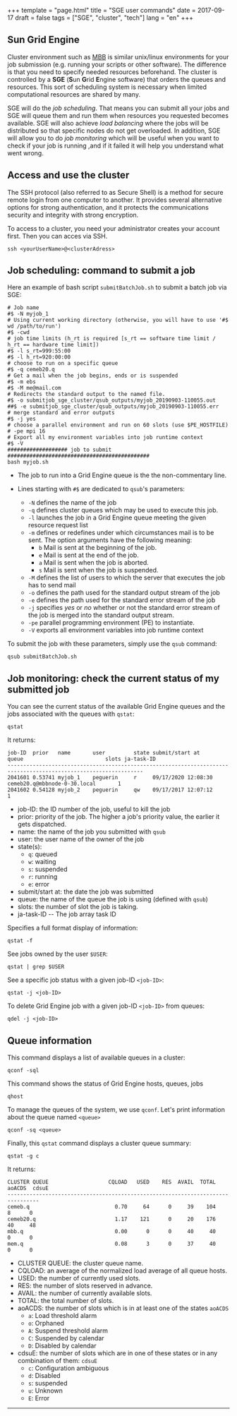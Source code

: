 +++
template = "page.html"
title = "SGE user commands"
date =  2017-09-17
draft = false
tags = ["SGE", "cluster", "tech"]
lang = "en"
+++


## Sun Grid Engine

Cluster environment such as [MBB](https://mbb.univ-montp2.fr/MBB/index.php) is similar unix/linux environments for your job submission (e.g. running your scripts or other software). The difference is that you need to specify needed resources beforehand. The cluster is controlled by a **SGE** (**S**un **G**rid **E**ngine software) that orders the queues and resources. This sort of scheduling system is necessary when limited computational resources are shared by many.

SGE will do the *job scheduling*. That means you can submit all your jobs and SGE will queue them and run them when resources you requested becomes available. SGE will also achieve *load balancing* where the jobs will be distributed so that specific nodes do not get overloaded. In addition, SGE will allow you to do *job monitoring* which will be useful when you want to check if your job is running ,and if it failed it will help you understand what went wrong.


## Access and use the cluster

The SSH protocol (also referred to as Secure Shell) is a method for secure remote login from one computer to another. It provides several alternative options for strong authentication, and it protects the communications security and integrity with strong encryption.

To access to a cluster, you need your administrator creates your account first. Then you can acces via SSH.

```
ssh <yourUserName>@<clusterAdress>
```

## Job scheduling: command to submit a job

Here an example of bash script `submitBatchJob.sh` to submit a batch job via SGE:

```
# Job name
#$ -N myjob_1
# Using current working directory (otherwise, you will have to use '#$ wd /path/to/run')
#$ -cwd
# job time limits (h_rt is required [s_rt == software time limit / h_rt == hardware time limit])
#$ -l s_rt=999:55:00
#$ -l h_rt=920:00:00
# choose to run on a specific queue
#$ -q cemeb20.q
# Get a mail when the job begins, ends or is suspended
#$ -m ebs
#$ -M me@mail.com
# Redirects the standard output to the named file.
#$ -o submitjob_sge_cluster/qsub_outputs/myjob_20190903-110055.out
##$ -e submitjob_sge_cluster/qsub_outputs/myjob_20190903-110055.err
# merge standard and error outputs
#$ -j yes
# choose a parallel environment and run on 60 slots (use $PE_HOSTFILE)
# -pe mpi 16
# Export all my environment variables into job runtime context
#$ -V
################### job to submit #############################################
bash myjob.sh
```
- The job to run into a Grid Engine queue is the the non-commentary line.

- Lines starting with `#$` are dedicated to `qsub`'s parameters:

    * `-N` defines the name of the job
    * `-q` defines cluster queues which may be used to execute this job.
    * `-l` launches the job in a Grid Engine queue meeting the given resource request list
    * `-m` defines or redefines under which circumstances mail is to be sent. The option arguments have the following  meaning:
        - `b` Mail is sent at the beginning of the job.
        - `e` Mail is sent at the end of the job.
        - `a` Mail is sent when the job is aborted.
        - `s` Mail is sent when the job is suspended.
    * `-M` defines the list of users to which the server that executes the job has to send mail
    * `-o` defines the path used for the standard output stream of the job
    * `-e` defines the path used for the standard error stream of the job
    * `-j` specifies *yes* or *no* whether or not the standard error stream of the job is merged into the standard output stream.
    * `-pe` parallel programming environment (PE) to instantiate.
    * `-V` exports all environment variables into job runtime context

To submit the job with these parameters, simply use the `qsub` command:

```
qsub submitBatchJob.sh
```



## Job monitoring: check the current status of my submitted job

You can see the current status of the available Grid Engine queues and the jobs associated with the queues with `qstat`:

```
qstat
```

It returns:


```
job-ID  prior   name       user         state submit/start at     queue                          slots ja-task-ID 
-----------------------------------------------------------------------------------------------------------------
2041601 0.53741 myjob_1    peguerin     r     09/17/2020 12:08:30 cemeb20.q@mbbnode-0-30.local       1        
2041602 0.54128 myjob_2    peguerin     qw    09/17/2017 12:07:12                                    1       
```

- job-ID: the ID number of the job, useful to kill the job
- prior: priority of the job. The higher a job's priority value, the earlier it gets dispatched.
- name: the name of the job you submitted with `qsub`
- user: the user name of the owner of the job
- state(s):
    * `q`: queued 
    * `w`: waiting
    * `s`: suspended
    * `r`: running
    * `e`: error
- submit/start at: the date the job was submitted
- queue: the name of the queue the job is using (defined with `qsub`)
- slots: the number of slot the job is taking.
- ja-task-ID -- The job array task ID

Specifies a full format display of information:

```
qstat -f
```

See jobs owned by the user `$USER`:

```
qstat | grep $USER
```

See a specific job status with a given job-ID `<job-ID>`:

```
qstat -j <job-ID>
```

To delete Grid Engine job with a given job-ID `<job-ID>` from queues:

```
qdel -j <job-ID>
```


## Queue information

This command displays a list of available queues in a cluster:

```
qconf -sql
```

This command shows the status of Grid Engine hosts, queues, jobs

```
qhost
```


To manage the queues of the system, we use `qconf`. Let's print information about the queue named `<queue>`

```
qconf -sq <queue>
```

Finally, this `qstat` command displays a cluster queue summary:

```
qstat -g c
```

It returns:


```
CLUSTER QUEUE                   CQLOAD   USED    RES  AVAIL  TOTAL aoACDS  cdsuE  
--------------------------------------------------------------------------------
cemeb.q                           0.70     64      0     39    104      8      0 
cemeb20.q                         1.17    121      0     20    176     40     48 
mbb.q                             0.00      0      0     40     40      0      0 
mem.q                             0.08      3      0     37     40      0      0 
```

* CLUSTER QUEUE: the cluster queue name.
* CQLOAD:  an average of the normalized load average of all queue hosts.
* USED: the number of currently used slots.
* RES: the number of slots reserved in advance.
* AVAIL: the number of currently available slots.
* TOTAL:  the total number of slots.
* aoACDS: the number of slots which is in at least one of the states `aoACDS`
    - `a`: Load threshold alarm
    - `o`: Orphaned
    - `A`: Suspend threshold alarm
    - `C`: Suspended by calendar
    - `D`: Disabled by calendar
* cdsuE: the number of slots which are in one of these states or in any combination of them: `cdsuE`
    - `c`: Configuration ambiguous
    - `d`: Disabled
    - `s`: suspended
    - `u`: Unknown
    - `E`: Error

_______________________________________________________________________________


